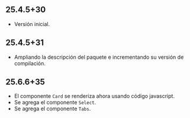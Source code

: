 ## 25.4.5+30

- Versión inicial.

## 25.4.5+31

- Ampliando la descripción del paquete e incrementando su versión de compilación.

## 25.6.6+35

- El componente `Card` se renderiza ahora usando código javascript.
- Se agrega el componente `Select`.
- Se agrega el componente `Tabs`.